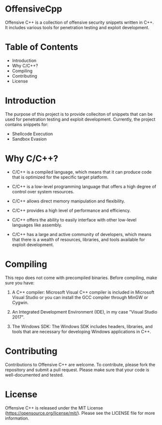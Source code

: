 # OffensiveCpp
Offensive C++ is a collection of offensive security snippets written in C++. It includes various tools for penetration testing and exploit development.

# Table of Contents
* Introduction
* Why C/C++?
* Compiling
* Contributing
* License

# Introduction
The purpose of this project is to provide colleciton of snippets that can be used for penetration testing and exploit development. Currently, the project contains snippets for:
* Shellcode Execution
* Sandbox Evasion

# Why C/C++?
* C/C++ is a compiled language, which means that it can produce code that is optimized for the specific target platform.

* C/C++ is a low-level programming language that offers a high degree of control over system resources.

* C/C++ allows direct memory manipulation and flexibility.

* C/C++ provides a high level of performance and efficiency.

* C/C++ offers the ability to easily interface with other low-level languages like assembly.

* C/C++ has a large and active community of developers, which means that there is a wealth of resources, libraries, and tools available for exploit development.

# Compiling
This repo does not come with precompiled binaries. Before compiling, make sure you have:
1. A C++ compiler: Microsoft Visual C++ compiler is included in Microsoft Visual Studio or you can install the GCC compiler through MinGW or Cygwin.

2. An Integrated Development Environment (IDE), in my case "Visual Studio 2017".

3. The Windows SDK: The Windows SDK includes headers, libraries, and tools that are necessary for developing Windows applications in C++.

# Contributing
Contributions to Offensive C++ are welcome. To contribute, please fork the repository and submit a pull request. Please make sure that your code is well-documented and tested.

# License
Offensive C++ is released under the MIT License (https://opensource.org/license/mit/). Please see the LICENSE file for more information.